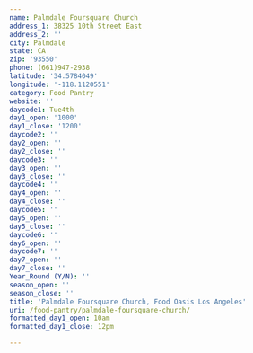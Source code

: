 ```yaml
---
name: Palmdale Foursquare Church
address_1: 38325 10th Street East
address_2: ''
city: Palmdale
state: CA
zip: '93550'
phone: (661)947-2938
latitude: '34.5784049'
longitude: '-118.1120551'
category: Food Pantry
website: ''
daycode1: Tue4th
day1_open: '1000'
day1_close: '1200'
daycode2: ''
day2_open: ''
day2_close: ''
daycode3: ''
day3_open: ''
day3_close: ''
daycode4: ''
day4_open: ''
day4_close: ''
daycode5: ''
day5_open: ''
day5_close: ''
daycode6: ''
day6_open: ''
daycode7: ''
day7_open: ''
day7_close: ''
Year_Round (Y/N): ''
season_open: ''
season_close: ''
title: 'Palmdale Foursquare Church, Food Oasis Los Angeles'
uri: /food-pantry/palmdale-foursquare-church/
formatted_day1_open: 10am
formatted_day1_close: 12pm

---
```

